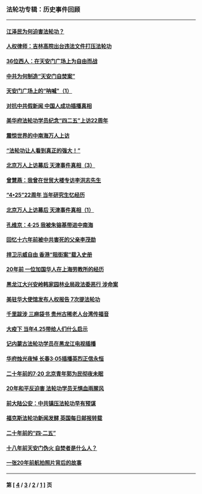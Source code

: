 ### 法轮功专辑：历史事件回顾
---
#### [江泽民为何迫害法轮功？](../../pages/nf5793/n13876324.md?05240430) 
#### [人权律师：吉林高院出台违法文件打压法轮功](../../pages/nf5793/n13825665.md?05240430) 
#### [36位西人：在天安门广场上为自由而战](../../pages/nf5793/n13390029.md?05240430) 
#### [中共为何制造“天安门自焚案”](../../pages/nf5793/n13183270.md?05240430) 
#### [天安门广场上的“呐喊”（1）](../../pages/nf5793/n13105277.md?05240430) 
#### [对抗中共假新闻 中国人成功插播真相](../../pages/nf5793/n12910618.md?05240430) 
#### [美华府法轮功学员纪念“四二五”上访22周年](../../pages/nf5793/n12904445.md?05240430) 
#### [震惊世界的中南海万人上访](../../pages/nf5793/n12903976.md?05240430) 
#### [“法轮功让人看到真正的强大！”](../../pages/nf5793/n12903195.md?05240430) 
#### [北京万人上访幕后 天津事件真相（3）](../../pages/nf5793/n12902807.md?05240430) 
#### [曾慧燕：我曾在世贸大楼专访李洪志先生](../../pages/nf5793/n12898729.md?05240430) 
#### [“4•25”22周年 当年研究生忆经历](../../pages/nf5793/n12894152.md?05240430) 
#### [北京万人上访幕后 天津事件真相（1）](../../pages/nf5793/n12885174.md?05240430) 
#### [孔维京：4·25 我被朱镕基带进中南海](../../pages/nf5793/n12864987.md?05240430) 
#### [回忆十六年前被中共害死的父亲李茂勋](../../pages/nf5793/n12880270.md?05240430) 
#### [捍卫示威自由 香港“阻街案”载入史册](../../pages/nf5793/n12811245.md?05240430) 
#### [20年前 一位加国华人在上海劳教所的经历](../../pages/nf5793/n12707932.md?05240430) 
#### [黑龙江大兴安岭韩家园林业局政法委恶行 涉命案](../../pages/nf5793/n12622815.md?05240430) 
#### [美驻华大使馆发布人权报告 7次提法轮功](../../pages/nf5793/n12520541.md?05240430) 
#### [千里跋涉 三麻袋书 贵州古稀老人台湾传福音](../../pages/nf5793/n12198750.md?05240430) 
#### [大疫下 当年4.25带给人们什么启示](../../pages/nf5793/n12058565.md?05240430) 
#### [记内蒙古法轮功学员在黑龙江电视插播](../../pages/nf5793/n11699194.md?05240430) 
#### [华府烛光夜悼 长春3·05插播英烈正信永恒](../../pages/nf5793/n11397432.md?05240430) 
#### [二十年前的7·20 北京青年郭为民彻夜未眠](../../pages/nf5793/n11354195.md?05240430) 
#### [20年和平反迫害 法轮功学员无惧血雨腥风](../../pages/nf5793/n11348279.md?05240430) 
#### [前大陆公安：中共镇压法轮功早有预谋](../../pages/nf5793/n11352168.md?05240430) 
#### [福克斯法轮功新闻发酵  英国每日邮报转载](../../pages/nf5793/n11285952.md?05240430) 
#### [二十年前的“四·二五”](../../pages/nf5793/n11207639.md?05240430) 
#### [十八年前天安门伪火 自焚者是什么人？](../../pages/nf5793/n10996556.md?05240430) 
#### [一张20年前航拍照片背后的故事](../../pages/nf5793/n10693797.md?05240430) 

---
#### 第 [ [4](./4.md?05240430) / [3](./3.md?05240430) / [2](./2.md?05240430) / [1](./1.md?05240430) ] 页
